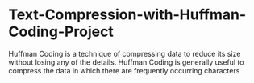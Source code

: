 # Text-Compression-with-Huffman-Coding-Project
Huffman Coding is a technique of compressing data to reduce its size without losing any of the details. Huffman Coding is generally useful to compress the data in which there are frequently occurring characters

